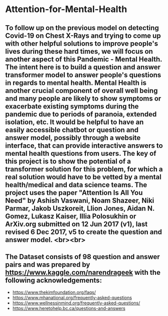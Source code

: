 # Attention-for-Mental-Health
## To follow up on the previous model on detecting Covid-19 on Chest X-Rays and trying to come up with other helpful solutions to improve people's lives during these hard times, we will focus on another aspect of this Pandemic - Mental Health. The intent here is to build a question and answer transformer model to answer people's questions in  regards to mental health. Mental Health is another crucial component of overall well being and many people are likely to show symptoms or exacerbate existing symptoms during the pandemic due to periods of paranoia, extended isolation, etc. It would be helpful to have an easily accessible chatbot or question and answer model, possibly through a website interface, that can provide interactive answers to mental health questions from users. The key of this project is to show the potential of a transformer solution for this problem, for which a real solution would have to be vetted by a mental health/medical and data science teams. The project uses the paper "Attention Is All You Need" by Ashish Vaswani, Noam Shazeer, Niki Parmar, Jakob Uszkoreit, Llion Jones, Aidan N. Gomez, Lukasz Kaiser, Illia Polosukhin or ArXiv.org submitted on 12 Jun 2017 (v1), last revised 6 Dec 2017, v5 to create the question and answer model. &lt;br>&lt;br>  

## The Dataset consists of 98 question and answer pairs and was prepared by https://www.kaggle.com/narendrageek with the following acknowledgements:
* https://www.thekimfoundation.org/faqs/ 
* https://www.mhanational.org/frequently-asked-questions 
* https://www.wellnessinmind.org/frequently-asked-questions/ 
* https://www.heretohelp.bc.ca/questions-and-answers
